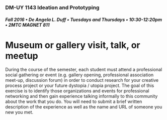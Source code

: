 ### DM-UY 1143 Ideation and Prototyping
##### Fall 2016 • De Angela L. Duff • Tuesdays and Thursdays • 10:30-12:20pm • 2MTC MAGNET 811

# Museum or gallery visit, talk, or meetup

During the course of the semester, each student must attend a professional social gathering or event (e.g. gallery opening, professional association meet-up, discussion forum) in order to conduct research for your creative process project or your future dystopia / utopia project. The goal of this exercise is to identify those organizations and events for professional networking and then gain experience talking informally to this community about the work that you do. You will need to submit a brief written description of the experience as well as the name and URL of someone you new you met.